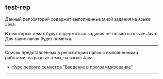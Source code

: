 ## test-rep

Данный репозиторий содержит выполненные мной задания на языке Java.

В некоторых темах будут содержаться задания не только на языке Java. Для таких папок будет пометка.

---
Список представленных в репозитории папок с выполненными работами, на разные темы, на языке Java:
- [Курс первого семестра "Введение в программирование"](java1/java1.md)

---
